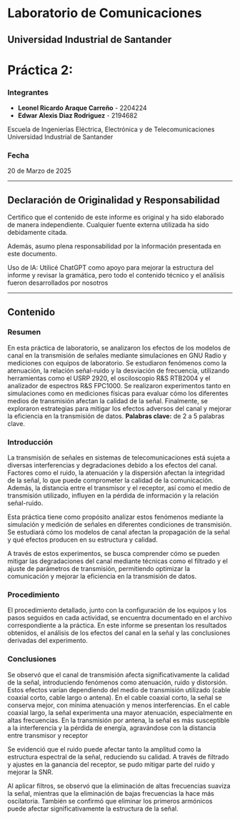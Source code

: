 # Laboratorio de Comunicaciones
## Universidad Industrial de Santander


# Práctica 2:

### Integrantes
- **Leonel Ricardo Araque Carreño** - 2204224
- **Edwar Alexis Diaz Rodriguez** - 2194682


Escuela de Ingenierías Eléctrica, Electrónica y de Telecomunicaciones  
Universidad Industrial de Santander

### Fecha
20 de Marzo de 2025

---

## Declaración de Originalidad y Responsabilidad
Certifico que el contenido de este informe es original y ha sido elaborado de manera independiente. Cualquier fuente externa utilizada ha sido debidamente citada.

Además, asumo plena responsabilidad por la información presentada en este documento.

Uso de IA: Utilicé ChatGPT como apoyo para mejorar la estructura del informe y revisar la gramática, pero todo el contenido técnico y el análisis fueron desarrollados por nosotros

---
## Contenido

### Resumen
En esta práctica de laboratorio, se analizaron los efectos de los modelos de canal en la transmisión de señales mediante simulaciones en GNU Radio y mediciones con equipos de laboratorio. Se estudiaron fenómenos como la atenuación, la relación señal-ruido y la desviación de frecuencia, utilizando herramientas como el USRP 2920, el osciloscopio R&S RTB2004 y el analizador de espectros R&S FPC1000. Se realizaron experimentos tanto en simulaciones como en mediciones físicas para evaluar cómo los diferentes medios de transmisión afectan la calidad de la señal. Finalmente, se exploraron estrategias para mitigar los efectos adversos del canal y mejorar la eficiencia en la transmisión de datos.
**Palabras clave:** de 2 a 5 palabras clave. 

### Introducción
La transmisión de señales en sistemas de telecomunicaciones está sujeta a diversas interferencias y degradaciones debido a los efectos del canal. Factores como el ruido, la atenuación y la dispersión afectan la integridad de la señal, lo que puede comprometer la calidad de la comunicación. Además, la distancia entre el transmisor y el receptor, así como el medio de transmisión utilizado, influyen en la pérdida de información y la relación señal-ruido.

Esta práctica tiene como propósito analizar estos fenómenos mediante la simulación y medición de señales en diferentes condiciones de transmisión. Se estudiará cómo los modelos de canal afectan la propagación de la señal y qué efectos producen en su estructura y calidad.

A través de estos experimentos, se busca comprender cómo se pueden mitigar las degradaciones del canal mediante técnicas como el filtrado y el ajuste de parámetros de transmisión, permitiendo optimizar la comunicación y mejorar la eficiencia en la transmisión de datos.

### Procedimiento
El procedimiento detallado, junto con la configuración de los equipos y los pasos seguidos en cada actividad, se encuentra documentado en el archivo correspondiente a la práctica. En este informe se presentan los resultados obtenidos, el análisis de los efectos del canal en la señal y las conclusiones derivadas del experimento.

### Conclusiones
Se observó que el canal de transmisión afecta significativamente la calidad de la señal, introduciendo fenómenos como atenuación, ruido y distorsión. Estos efectos varían dependiendo del medio de transmisión utilizado (cable coaxial corto, cable largo o antena).
En el cable coaxial corto, la señal se conserva mejor, con mínima atenuación y menos interferencias.
En el cable coaxial largo, la señal experimenta una mayor atenuación, especialmente en altas frecuencias.
En la transmisión por antena, la señal es más susceptible a la interferencia y la pérdida de energía, agravándose con la distancia entre transmisor y receptor


Se evidenció que el ruido puede afectar tanto la amplitud como la estructura espectral de la señal, reduciendo su calidad. A través de filtrado y ajustes en la ganancia del receptor, se pudo mitigar parte del ruido y mejorar la SNR.

Al aplicar filtros, se observó que la eliminación de altas frecuencias suaviza la señal, mientras que la eliminación de bajas frecuencias la hace más oscilatoria. También se confirmó que eliminar los primeros armónicos puede afectar significativamente la estructura de la señal.

